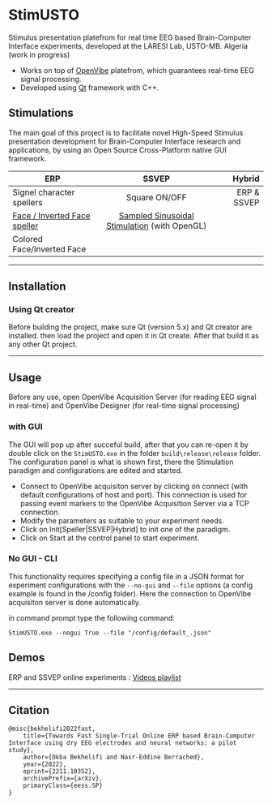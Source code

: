 # StimUSTO

Stimulus presentation platefrom for real time EEG based Brain-Computer Interface experiments, developed at the LARESI Lab, USTO-MB. Algeria (work in progress)

- Works on top of [OpenVibe](http://openvibe.inria.fr) platefrom, which guarantees real-time EEG signal processing.
- Developed using [Qt](https://www.qt.io) framework with C++.

## Stimulations
The main goal of this project is to facilitate novel High-Speed Stimulus presentation development for Brain-Computer Interface research and applications, by using an Open Source Cross-Platform native GUI framework.

| ERP           | SSVEP         | Hybrid  |
| ------------- |:-------------:| -----:|
|  Signel character spellers    | Square ON/OFF |ERP & SSVEP |
| [Face / Inverted Face speller](https://iopscience.iop.org/article/10.1088/1741-2560/9/2/026018)      | [Sampled Sinusoidal Stimulation](https://www.tandfonline.com/doi/abs/10.1080/2326263X.2014.944469) (with OpenGL)     |    |
| Colored Face/Inverted Face    |               |         |
---

## Installation

### Using Qt creator

Before building the project, make sure Qt (version 5.x) and Qt creator are installed. then load the project and open it in Qt create. After that build it as any other Qt project.

---

## Usage

Before any use, open OpenVibe Acquisition Server (for reading EEG signal in real-time) and OpenVibe Designer (for real-time signal processing)

### with GUI
The GUI will pop up after succeful build, after that you can re-open it by double click on the ```StimUSTO.exe``` in the folder ```build\release\release``` folder.
The configuration panel is what is shown first, there the Stimulation paradigm and configurations are edited and started.

- Connect to OpenVibe acquisiton server by clicking on connect (with default configurations of host and port). This connection is used for passing event markers to the OpenVibe Acquisition Server via a TCP connection.
- Modify the parameters as suitable to your experiment needs.
- Click on Init[Speller|SSVEP|Hybrid] to init one of the paradigm.
- Click on Start at the control panel to start experiment.

### No GUI - CLI
This functionality requires specifying a config file in a JSON format for experiment configurations with the ```--no-gui``` and ```--file``` options (a config example is found in the /config folder). Here the connection to OpenVibe acquisiton server is done automatically.

in command prompt type the following command:
```
StimUSTO.exe --nogui True --file "/config/default_.json"
```

## Demos
ERP and SSVEP online experiments :
[Videos playlist](https://www.youtube.com/playlist?list=PL_9LfCNqrqjkDtqOBYhdL84YqzxdYDFV7)

---

## Citation
```
@misc{bekhelifi2022fast,
    title={Towards Fast Single-Trial Online ERP based Brain-Computer Interface using dry EEG electrodes and neural networks: a pilot study},
    author={Okba Bekhelifi and Nasr-Eddine Berrached},
    year={2022},
    eprint={2211.10352},
    archivePrefix={arXiv},
    primaryClass={eess.SP}
}
```
